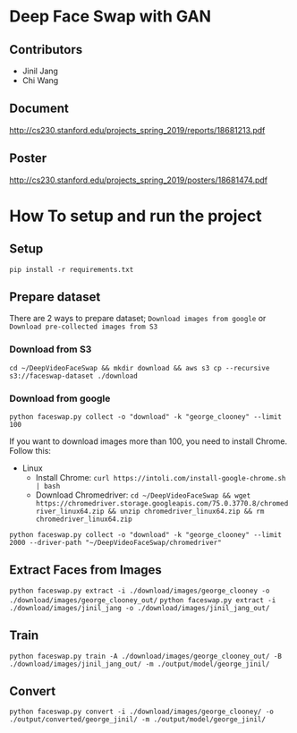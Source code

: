 # Deep Face Swap with GAN

## Contributors
* Jinil Jang
* Chi Wang

## Document
http://cs230.stanford.edu/projects_spring_2019/reports/18681213.pdf

## Poster
http://cs230.stanford.edu/projects_spring_2019/posters/18681474.pdf


# How To setup and run the project

## Setup
`pip install -r requirements.txt`

## Prepare dataset
There are 2 ways to prepare dataset; `Download images from google` or `Download pre-collected images from S3`

### Download from S3
`cd ~/DeepVideoFaceSwap && mkdir download && aws s3 cp --recursive s3://faceswap-dataset ./download`

### Download from google
`python faceswap.py collect -o "download" -k "george_clooney" --limit 100`

If you want to download images more than 100, you need to install Chrome. Follow this:
* Linux
  * Install Chrome: `curl https://intoli.com/install-google-chrome.sh | bash`
  * Download Chromedriver: `cd ~/DeepVideoFaceSwap && wget https://chromedriver.storage.googleapis.com/75.0.3770.8/chromedriver_linux64.zip && unzip chromedriver_linux64.zip && rm chromedriver_linux64.zip`
  
`python faceswap.py collect -o "download" -k "george_clooney" --limit 2000 --driver-path "~/DeepVideoFaceSwap/chromedriver"`

## Extract Faces from Images
`python faceswap.py extract -i ./download/images/george_clooney -o ./download/images/george_clooney_out/`
`python faceswap.py extract -i ./download/images/jinil_jang -o ./download/images/jinil_jang_out/`

## Train
`python faceswap.py train -A ./download/images/george_clooney_out/ -B ./download/images/jinil_jang_out/ -m ./output/model/george_jinil/`

## Convert
`python faceswap.py convert -i ./download/images/george_clooney/ -o ./output/converted/george_jinil/ -m ./output/model/george_jinil/`

